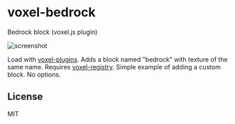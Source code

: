 # voxel-bedrock

Bedrock block (voxel.js plugin)

![screenshot](http://imgur.com/BTnvStc.png "Screenshot")

Load with [voxel-plugins](https://github.com/voxel/voxel-plugins). Adds a block
named "bedrock" with texture of the same name. Requires [voxel-registry](https://github.com/voxel/voxel-registry).
Simple example of adding a custom block. No options.

## License

MIT

